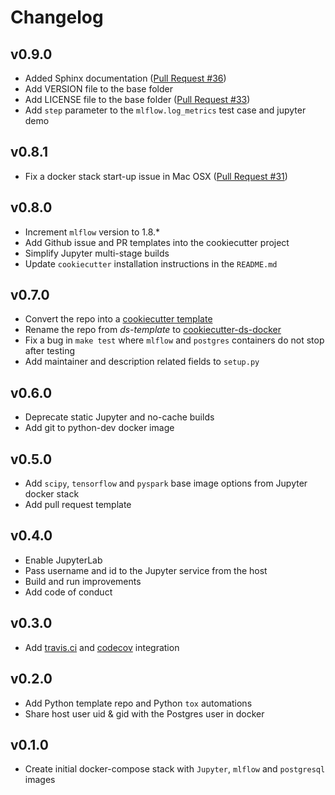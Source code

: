 # Changelog

## v0.9.0

- Added Sphinx documentation ([Pull Request #36](https://github.com/sertansenturk/cookiecutter-ds-docker/pull/36))
- Add VERSION file to the base folder
- Add LICENSE file to the base folder ([Pull Request #33](https://github.com/sertansenturk/cookiecutter-ds-docker/pull/33))
- Add `step` parameter to the `mlflow.log_metrics` test case and jupyter demo

## v0.8.1

- Fix a docker stack start-up issue in Mac OSX ([Pull Request #31](https://github.com/sertansenturk/cookiecutter-ds-docker/pull/31))

## v0.8.0

- Increment `mlflow` version to 1.8.*
- Add Github issue and PR templates into the cookiecutter project
- Simplify Jupyter multi-stage builds
- Update `cookiecutter` installation instructions in the `README.md`

## v0.7.0

- Convert the repo into a [cookiecutter template](https://github.com/cookiecutter/cookiecutter)
- Rename the repo from *ds-template* to [cookiecutter-ds-docker](https://github.com/sertansenturk/cookiecutter-ds-docker)
- Fix a bug in `make test` where `mlflow` and `postgres` containers do not stop after testing
- Add maintainer and description related fields to `setup.py`

## v0.6.0

- Deprecate static Jupyter and no-cache builds
- Add git to python-dev docker image

## v0.5.0

- Add `scipy`, `tensorflow` and `pyspark` base image options from Jupyter docker stack
- Add pull request template

## v0.4.0

- Enable JupyterLab
- Pass username and id to the Jupyter service from the host
- Build and run improvements
- Add code of conduct

## v0.3.0

- Add [travis.ci](https://travis-ci.com/github/sertansenturk/cookiecutter-ds-docker) and [codecov](https://codecov.io/gh/sertansenturk/cookiecutter-ds-docker/) integration

## v0.2.0

- Add Python template repo and Python `tox` automations
- Share host user uid & gid with the Postgres user in docker

## v0.1.0

- Create initial docker-compose stack with `Jupyter`, `mlflow` and `postgresql` images
